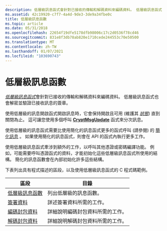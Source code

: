 ```yaml
---
description: 低層級訊息函式會針對已接收的傳輸和解碼資料來編碼資料。 低層級訊息函式也會解密並驗證已接收訊息的簽章。
ms.assetid: 42c19920-c7f7-4a4d-9de3-3de9a34fbe0c
title: 低層級訊息函數
ms.topic: article
ms.date: 05/31/2018
ms.openlocfilehash: 22654f19dfe5178dfb98006c17c2d0536f78cd46
ms.sourcegitcommit: 831e8f3db78ab820e1710cede244553c70e50500
ms.translationtype: MT
ms.contentlocale: zh-TW
ms.lasthandoff: 01/07/2021
ms.locfileid: "103690743"
---
```

# <a name="low-level-message-functions"></a>低層級訊息函數

[*低層級訊息函式*](../secgloss/l-gly.md)會針對已接收的傳輸和解碼資料來編碼資料。 低層級訊息函式也會解密並驗證已接收訊息的簽章。

使用低層級的訊息開啟函式開啟訊息時，它會保持開啟且可用 (維護其 [*狀態*](../secgloss/s-gly.md)) 直到關閉為止。 這可讓您使用多個呼叫 [**CryptMsgUpdate**](/windows/desktop/api/Wincrypt/nf-wincrypt-cryptmsgupdate) 函式來分次訊息。

使用低層級的訊息函式需要比使用簡化的訊息函式更多的函式呼叫 (請參閱) 的 [簡化訊息](simplified-messages.md) 。 如果使用簡化的訊息函式，則會在 API 的函式內執行更多工作。

使用低層級訊息函式牽涉到額外的工作，以呼叫其他憑證或密碼編譯功能。 例如，可能需要呼叫憑證函式的資料，才能初始化這些低層級訊息函式所使用的結構。 簡化的訊息函數會在內部初始化許多這些結構。

下表列出具有程式描述的區段，以及使用低層級訊息函式的 C 程式碼範例。



| 區段                                                                               | 目錄                                           |
|---------------------------------------------------------------------------------------|----------------------------------------------------|
| [低層級訊息函數](cryptography-functions.md) | 列出低層級的訊息函數。             |
| [簽署資料](signing-data.md)                                                      | 詳述簽署資料所需的工作。             |
| [編碼封包資料](encoding-enveloped-data.md)                                | 詳細說明編碼封包資料所需的工作。 |
| [解碼封包資料](decoding-enveloped-data.md)                                | 詳細說明解碼封包資料所需的工作。 |



 

 

 
